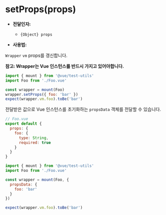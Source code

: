 # setProps(props)

- **전달인자:**
  - `{Object} props`

- **사용법:**

`Wrapper` `vm` props를 갱신합니다.

**참고: Wrapper는 Vue 인스턴스를 반드시 가지고 있어야합니다.**

```js
import { mount } from '@vue/test-utils'
import Foo from './Foo.vue'

const wrapper = mount(Foo)
wrapper.setProps({ foo: 'bar' })
expect(wrapper.vm.foo).toBe('bar')
```

전달받은 값으로 Vue 인스턴스를 초기화하는 `propsData` 객체를 전달할 수 있습니다.

``` js
// Foo.vue
export default {
  props: {
    foo: {
      type: String,
      required: true
    }
  }
}
```

``` js
import { mount } from '@vue/test-utils'
import Foo from './Foo.vue'

const wrapper = mount(Foo, {
  propsData: {
    foo: 'bar'
  }
})

expect(wrapper.vm.foo).toBe('bar')
```
